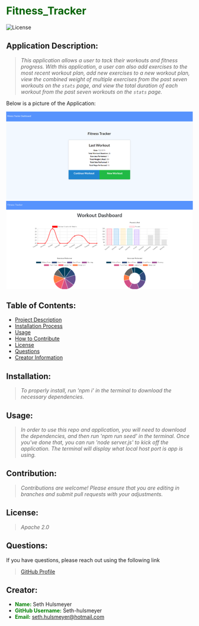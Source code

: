 # <span style="color:darkgreen"> **Fitness_Tracker**</span>

  ![License](https://img.shields.io/badge/license-Apache%202.0-darkgreen.svg)

  ## Application Description:
  > *This application allows a user to tack their workouts and fitness progress. With this application, a user can also add exercises to the most recent workout plan, add new exercises to a new workout plan, view the combined weight of multiple exercises from the past seven workouts on the `stats` page, and view the total duration of each workout from the past seven workouts on the `stats` page.*

  Below is a picture of the Application:
  
  ![Main Page](./assets/main.PNG)
  ![Stats Page](./assets/stats.PNG)
  ## Table of Contents:

  * [Project Description](#description)
  * [Installation Process](#installation)
  * [Usage](#usage)
  * [How to Contribute](#contribution)
  * [License](#license)
  * [Questions](#questions)
  * [Creator Information](#creator)

  ## Installation:
  > *To properly install, run 'npm i' in the terminal to download the necessary dependencies.*

  ## Usage:
  > *In order to use this repo and application, you will need to download the dependencies, and then run 'npm run seed' in the terminal. Once you've done that, you can run 'node server.js' to kick off the application. The terminal will display what local host port is app is using.*

  ## Contribution:
  > *Contributions are welcome! Please ensure that you are editing in branches and submit pull requests with your adjustments.*

  ## License:
  > *Apache 2.0*

  ## Questions:
  If you have questions, please reach out using the following link
  >[GitHub Profile](http://github.com/Seth-hulsmeyer)


  ## Creator:
  * <span style="color:green">**Name:**</span> Seth Hulsmeyer
  * <span style="color:green">**GitHub Username:**</span> Seth-hulsmeyer
  * <span style="color:green">**Email:**</span> seth.hulsmeyer@hotmail.com